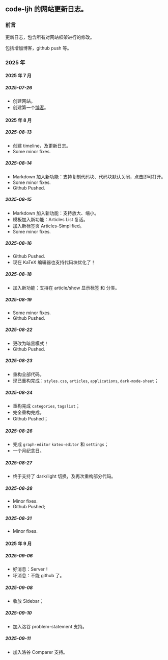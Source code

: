 ## code-ljh 的网站更新日志。

### 前言

更新日志，包含所有对网站框架进行的修改。

包括增加博客，github push 等。

### 2025 年

#### 2025 年 7 月

##### 2025-07-26

- 创建网站。
- 创建第一个[博客](/articles/hello-world)。

#### 2025 年 8 月

##### 2025-08-13

- 创建 timeline，及更新日志。
- Some minor fixes.

##### 2025-08-14

- Markdown 加入新功能：支持复制代码块、代码块默认关闭，点击即可打开。
- Some minor fixes.
- Github Pushed.

##### 2025-08-15

- Markdown 加入新功能：支持放大、缩小。
- 模板加入新功能：Articles List 复活。
- 加入新标签页 Articles-Simplified。
- Some minor fixes.

##### 2025-08-16

- Github Pushed. 
- 现在 KaTeX 编辑器也支持代码块优化了！

##### 2025-08-18

- 加入新功能：支持在 article/show 显示标签 和 分类。

##### 2025-08-19

- Some minor fixes.
- Github Pushed.

##### 2025-08-22

- 更改为暗黑模式！
- Github Pushed.

##### 2025-08-23

- 重构全部代码。
- 现已重构完成：`styles.css`, `articles`, `applications`, `dark-mode-sheet`；

##### 2025-08-24

- 重构完成 `categories`, `tagslist`；
- 完全重构完成。
- Github Pushed；

##### 2025-08-26

- 完成 `graph-editor` `katex-editor` 和 `settings`；
- 一个月纪念日。

##### 2025-08-27

- 终于支持了 dark/light 切换，及再次重构部分代码。

##### 2025-08-28

- Minor fixes.
- Github Pushed;

##### 2025-08-31

- Minor fixes.

#### 2025 年 9 月

##### 2025-09-06

- 好消息：Server！
- 坏消息：不能 github 了。

##### 2025-09-08

- 收放 Sidebar；

##### 2025-09-10

- 加入洛谷 problem-statement 支持。

##### 2025-09-11

- 加入洛谷 Comparer 支持。